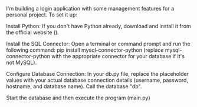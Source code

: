 I'm building a login application with some management features for a personal project. To set it up:

Install Python: If you don't have Python already, download and install it from the official website ().

Install the SQL Connector: Open a terminal or command prompt and run the following command: pip install mysql-connector-python (replace mysql-connector-python with the appropriate connector for your database if it's not MySQL).

Configure Database Connection: In your db.py file, replace the placeholder values with your actual database connection details (username, password, hostname, and database name).
Call the database "db".

Start the database and then execute the program (main.py)